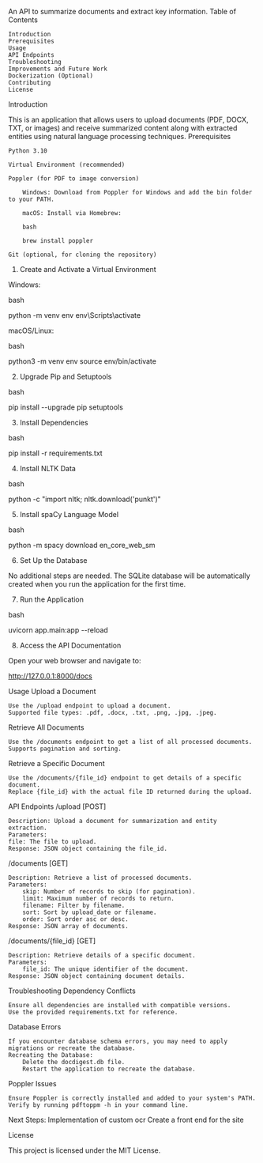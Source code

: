 An API to summarize documents and extract key information.
Table of Contents

    Introduction
    Prerequisites
    Usage
    API Endpoints
    Troubleshooting
    Improvements and Future Work
    Dockerization (Optional)
    Contributing
    License

Introduction

This is an application that allows users to upload documents (PDF, DOCX, TXT, or images) and receive summarized content along with extracted entities using natural language processing techniques.
Prerequisites

    Python 3.10

    Virtual Environment (recommended)

    Poppler (for PDF to image conversion)

        Windows: Download from Poppler for Windows and add the bin folder to your PATH.

        macOS: Install via Homebrew:

        bash

        brew install poppler

    Git (optional, for cloning the repository)

1. Create and Activate a Virtual Environment

Windows:

bash

python -m venv env
env\Scripts\activate

macOS/Linux:

bash

python3 -m venv env
source env/bin/activate

2. Upgrade Pip and Setuptools

bash

pip install --upgrade pip setuptools

3. Install Dependencies

bash

pip install -r requirements.txt

4. Install NLTK Data

bash

python -c "import nltk; nltk.download('punkt')"

5. Install spaCy Language Model

bash

python -m spacy download en_core_web_sm

6. Set Up the Database

No additional steps are needed. The SQLite database will be automatically created when you run the application for the first time.

7. Run the Application

bash

uvicorn app.main:app --reload

8. Access the API Documentation

Open your web browser and navigate to:

http://127.0.0.1:8000/docs

Usage
Upload a Document

    Use the /upload endpoint to upload a document.
    Supported file types: .pdf, .docx, .txt, .png, .jpg, .jpeg.

Retrieve All Documents

    Use the /documents endpoint to get a list of all processed documents.
    Supports pagination and sorting.

Retrieve a Specific Document

    Use the /documents/{file_id} endpoint to get details of a specific document.
    Replace {file_id} with the actual file ID returned during the upload.

API Endpoints
/upload [POST]

    Description: Upload a document for summarization and entity extraction.
    Parameters:
    file: The file to upload.
    Response: JSON object containing the file_id.

/documents [GET]

    Description: Retrieve a list of processed documents.
    Parameters:
        skip: Number of records to skip (for pagination).
        limit: Maximum number of records to return.
        filename: Filter by filename.
        sort: Sort by upload_date or filename.
        order: Sort order asc or desc.
    Response: JSON array of documents.

/documents/{file_id} [GET]

    Description: Retrieve details of a specific document.
    Parameters:
        file_id: The unique identifier of the document.
    Response: JSON object containing document details.

Troubleshooting
Dependency Conflicts

    Ensure all dependencies are installed with compatible versions.
    Use the provided requirements.txt for reference.

Database Errors

    If you encounter database schema errors, you may need to apply migrations or recreate the database.
    Recreating the Database:
        Delete the docdigest.db file.
        Restart the application to recreate the database.

Poppler Issues

    Ensure Poppler is correctly installed and added to your system's PATH.
    Verify by running pdftoppm -h in your command line.

Next Steps:
Implementation of custom ocr
Create a front end for the site

License

This project is licensed under the MIT License.
